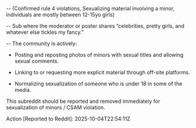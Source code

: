 -- (Confirmed rule 4 violations, Sexualizing material involving a minor, individuals are mostly between 12-15yo girls)

-- Sub where the moderator or poster shares “celebrities, pretty girls, and whatever else tickles my fancy.”

-- The community is actively:

- Posting and reposting photos of minors with sexual titles and allowing sexual comments.

- Linking to or requesting more explicit material through off-site platforms.

- Normalizing sexualization of someone who is under 18 in some of the media.

This subreddit should be reported and removed immediately for sexualization of minors / CSAM violation.

Action [Reported to Reddit]: 2025-10-04T22:54:11Z